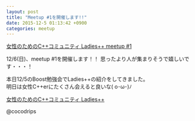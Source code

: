 ```yaml
---
layout: post
title: "Meetup #1を開催します!!"
date: 2015-12-5 01:13:42 +0900
categories: meetup
---
```


[女性のためのC++コミュニティ Ladies++ meetup #1](http://ladiespp.connpass.com/event/22836/)

12/6(日)、meetup #1を開催します！！
思ったより人が集まりそうで嬉しいです・・・！

本日12/5のBoost勉強会でLadies++の紹介をしてきました。  
明日は女性C++erにたくさん会えると良いな( o･ω･)ﾉ

[女性のためのC++コミュニティ Ladies++](http://www.slideshare.net/cocodrips/c-ladies)

@cocodrips